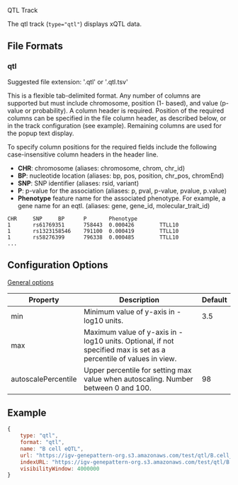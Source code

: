 <p class="page-title">QTL Track</p>


The qtl track (`type="qtl"`) displays xQTL data.  


## File Formats

### qtl

Suggested file extension: '.qtl' or '.qtl.tsv'

This is a flexible tab-delimited format.  Any number of columns are supported but must include chromosome,
position (1- based), and value (p-value or probability).  A column header is required.  Position of the required
columns can be specified in the file column header, as described below,
or in the track configuration (see example).   Remaining columns are used for the popup text display.


To specify column positions for the required fields include the following case-insensitive column headers in the header line.

*   **CHR**: chromosome (aliases: chromosome, chrom, chr_id)
*   **BP**: nucleotide location (aliases: bp, pos, position, chr_pos, chromEnd)
*   **SNP**: SNP identifier (aliases: rsid, variant)
*   **P**: p-value for the association (aliases: p, pval, p-value, pvalue, p.value)
*   **Phenotype** feature name for the associated phenotype.  For example, a gene name for an eqtl.  (aliases: gene, gene_id, molecular_trait_id)


```text
CHR     SNP     BP      P       Phenotype
1       rs61769351      758443  0.000426        TTLL10
1       rs1323158546    791100  0.000419        TTLL10
1       rs58276399      796338  0.000485        TTLL10
...
```

## Configuration Options

[General options](Tracks.md#options-for-all-track-types)

| Property            | Description                                                                                                        | Default |
|---------------------|--------------------------------------------------------------------------------------------------------------------|---------|
| min                 | Minimum value of y-axis in -log10 units.                                                                           | 3.5     |
| max                 | Maximum value of y-axis in -log10 units.  Optional, if not specified max is set as a percentile of values in view. |         |
| autoscalePercentile | Upper percentile for setting max value when autoscaling.  Number between 0 and 100.                                | 98      |

## Example

```js
{
    type: "qtl", 
    format: "qtl", 
    name: "B cell eQTL",
    url: "https://igv-genepattern-org.s3.amazonaws.com/test/qtl/B.cell_eQTL.tsv.gz", 
    indexURL: "https://igv-genepattern-org.s3.amazonaws.com/test/qtl/B.cell_eQTL.tsv.gz.tbi", 
    visibilityWindow: 4000000
}

```
